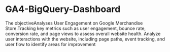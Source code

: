 # GA4-BigQuery-Dashboard
The objectiveAnalyses User Engagement on Google Merchandise Store.Tracking key metrics such as user engagement, bounce rate, conversion rate, and page views to assess overall website health. Analyze user interactions with the website, including page paths, event tracking, and user flow to identify areas for improvement
